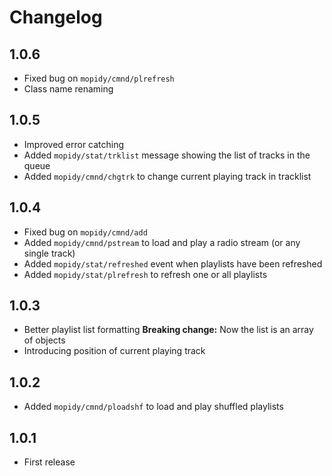 # Changelog

## 1.0.6
* Fixed bug on `mopidy/cmnd/plrefresh`
* Class name renaming

## 1.0.5
* Improved error catching
* Added `mopidy/stat/trklist` message showing the list of tracks in the queue
* Added `mopidy/cmnd/chgtrk`  to change current playing track in tracklist

## 1.0.4
* Fixed bug on `mopidy/cmnd/add`
* Added `mopidy/cmnd/pstream` to load and play a radio stream (or any single track)
* Added `mopidy/stat/refreshed` event when playlists have been refreshed
* Added `mopidy/stat/plrefresh` to refresh one or all playlists

## 1.0.3
* Better playlist list formatting **Breaking change:** Now the list is an array of objects
* Introducing position of current playing track

## 1.0.2
* Added `mopidy/cmnd/ploadshf` to load and play shuffled playlists

## 1.0.1
* First release












